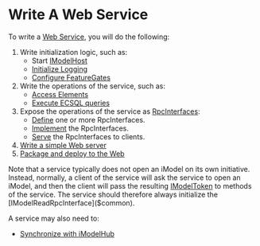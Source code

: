 # Write A Web Service

To write a [Web Service](../overview/App.md#imodel-services), you will do the following:

1. Write initialization logic, such as:
    * Start [IModelHost](./backend/IModelHost.md)
    * [Initialize Logging](./Logging.md)
    * [Configure FeatureGates](./FeatureGates.md)
1. Write the operations of the service, such as:
    * [Access Elements](./backend/AccessElements.md)
    * [Execute ECSQL queries](./backend/ExecutingECSQL.md)
1. Expose the operations of the service as [RpcInterfaces](./Glossary.md#rpcinterface):
    * [Define](./RpcInterface.md#defining-the-interface) one or more RpcInterfaces.
    * [Implement](./RpcInterface.md#server-implementation) the RpcInterfaces.
    * [Serve](./RpcInterface.md#4-serve-the-interfaces) the RpcInterfaces to clients.
1. [Write a simple Web server](./RpcInterface.md#4-serve-the-interfaces)
1. [Package and deploy to the Web](./PackageAndDeployToTheWeb.md)

Note that a service typically does not open an iModel on its own initiative. Instead, normally, a client of the service will ask the service to open an iModel, and then the client will pass the resulting [IModelToken]($common) to methods of the service. The service should therefore always initialize the [IModelReadRpcInterface]($common).

A service may also need to:
* [Synchronize with iModelHub](./backend/IModelDbSync.md)
